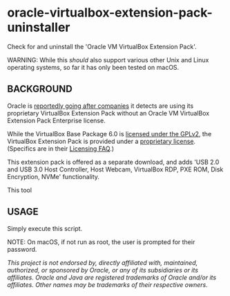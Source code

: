 oracle-virtualbox-extension-pack-uninstaller
============================================

Check for and uninstall the 'Oracle VM VirtualBox Extension Pack'.

WARNING: While this _should_ also support various other Unix and Linux operating systems, so far it has only been tested on macOS.

BACKGROUND
----------

Oracle is [reportedly going after companies][1] it detects are using its proprietary VirtualBox Extension Pack without an Oracle VM VirtualBox Extension Pack Enterprise license.

While the VirtualBox Base Package 6.0 is [licensed under the GPLv2][2], the VirtualBox Extension Pack is provided under a [proprietary license][3]. (Specifics are in their [Licensing FAQ][4].)

This extension pack is offered as a separate download, and adds 'USB 2.0 and USB 3.0 Host Controller, Host Webcam, VirtualBox RDP, PXE ROM, Disk Encryption, NVMe' functionality.

This tool 

USAGE
-----
Simply execute this script.

NOTE: On macOS, if not run as root, the user is prompted for their password.


[1]: https://www.theregister.co.uk/2019/10/04/oracle_virtualbox_merula/
[2]: https://www.virtualbox.org/wiki/GPL
[3]: https://www.virtualbox.org/wiki/VirtualBox_PUEL
[4]: https://www.virtualbox.org/wiki/Licensing_FAQ

_This project is not endorsed by, directly affiliated with, maintained, authorized, or sponsored by Oracle, or any of its subsidiaries or its affiliates. Oracle and Java are registered trademarks of Oracle and/or its affiliates. Other names may be trademarks of their respective owners._
